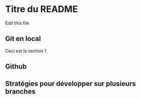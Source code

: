 # Titre du README
Edit this file

## Git en local

Ceci est la section 1

## Github 



## Stratégies pour développer sur plusieurs branches


